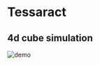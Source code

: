 # Tessaract
4d cube simulation
---
![demo](https://drive.google.com/uc?export=view&id=1csxc_yL5EXk2XAsfzp4ol5NxNlBZNoXd)
